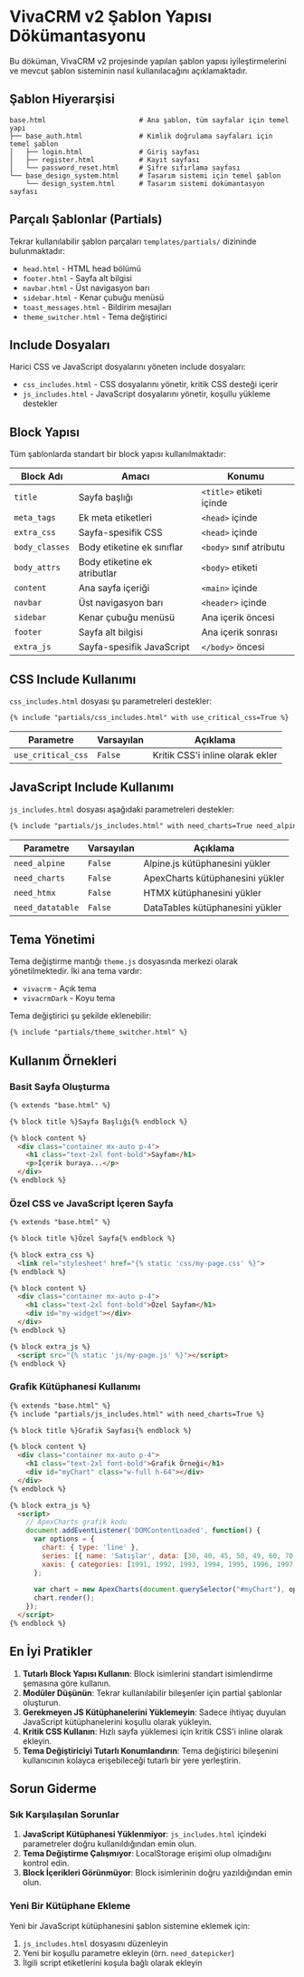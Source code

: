 # VivaCRM v2 Şablon Yapısı Dökümantasyonu

Bu döküman, VivaCRM v2 projesinde yapılan şablon yapısı iyileştirmelerini ve mevcut şablon sisteminin nasıl kullanılacağını açıklamaktadır.

## Şablon Hiyerarşisi

```
base.html                       # Ana şablon, tüm sayfalar için temel yapı
├── base_auth.html              # Kimlik doğrulama sayfaları için temel şablon
│   ├── login.html              # Giriş sayfası
│   ├── register.html           # Kayıt sayfası
│   └── password_reset.html     # Şifre sıfırlama sayfası
└── base_design_system.html     # Tasarım sistemi için temel şablon
    └── design_system.html      # Tasarım sistemi dokümantasyon sayfası
```

## Parçalı Şablonlar (Partials)

Tekrar kullanılabilir şablon parçaları `templates/partials/` dizininde bulunmaktadır:

- `head.html` - HTML head bölümü
- `footer.html` - Sayfa alt bilgisi
- `navbar.html` - Üst navigasyon barı
- `sidebar.html` - Kenar çubuğu menüsü
- `toast_messages.html` - Bildirim mesajları
- `theme_switcher.html` - Tema değiştirici

## Include Dosyaları

Harici CSS ve JavaScript dosyalarını yöneten include dosyaları:

- `css_includes.html` - CSS dosyalarını yönetir, kritik CSS desteği içerir
- `js_includes.html` - JavaScript dosyalarını yönetir, koşullu yükleme destekler

## Block Yapısı

Tüm şablonlarda standart bir block yapısı kullanılmaktadır:

| Block Adı             | Amacı                                         | Konumu           |
|-----------------------|-----------------------------------------------|------------------|
| `title`               | Sayfa başlığı                                 | `<title>` etiketi içinde |
| `meta_tags`           | Ek meta etiketleri                            | `<head>` içinde  |
| `extra_css`           | Sayfa-spesifik CSS                            | `<head>` içinde  |
| `body_classes`        | Body etiketine ek sınıflar                    | `<body>` sınıf atributu |
| `body_attrs`          | Body etiketine ek atributlar                  | `<body>` etiketi |
| `content`             | Ana sayfa içeriği                             | `<main>` içinde  |
| `navbar`              | Üst navigasyon barı                           | `<header>` içinde |
| `sidebar`             | Kenar çubuğu menüsü                           | Ana içerik öncesi |
| `footer`              | Sayfa alt bilgisi                             | Ana içerik sonrası |
| `extra_js`            | Sayfa-spesifik JavaScript                     | `</body>` öncesi |

## CSS Include Kullanımı

`css_includes.html` dosyası şu parametreleri destekler:

```html
{% include "partials/css_includes.html" with use_critical_css=True %}
```

| Parametre           | Varsayılan | Açıklama                                      |
|---------------------|------------|----------------------------------------------|
| `use_critical_css`  | `False`    | Kritik CSS'i inline olarak ekler             |

## JavaScript Include Kullanımı

`js_includes.html` dosyası aşağıdaki parametreleri destekler:

```html
{% include "partials/js_includes.html" with need_charts=True need_alpine=True %}
```

| Parametre      | Varsayılan | Açıklama                                      |
|----------------|------------|----------------------------------------------|
| `need_alpine`  | `False`    | Alpine.js kütüphanesini yükler               |
| `need_charts`  | `False`    | ApexCharts kütüphanesini yükler              |
| `need_htmx`    | `False`    | HTMX kütüphanesini yükler                    |
| `need_datatable` | `False`  | DataTables kütüphanesini yükler              |

## Tema Yönetimi

Tema değiştirme mantığı `theme.js` dosyasında merkezi olarak yönetilmektedir. İki ana tema vardır:

- `vivacrm` - Açık tema
- `vivacrmDark` - Koyu tema

Tema değiştirici şu şekilde eklenebilir:

```html
{% include "partials/theme_switcher.html" %}
```

## Kullanım Örnekleri

### Basit Sayfa Oluşturma

```html
{% extends "base.html" %}

{% block title %}Sayfa Başlığı{% endblock %}

{% block content %}
  <div class="container mx-auto p-4">
    <h1 class="text-2xl font-bold">Sayfam</h1>
    <p>İçerik buraya...</p>
  </div>
{% endblock %}
```

### Özel CSS ve JavaScript İçeren Sayfa

```html
{% extends "base.html" %}

{% block title %}Özel Sayfa{% endblock %}

{% block extra_css %}
  <link rel="stylesheet" href="{% static 'css/my-page.css' %}">
{% endblock %}

{% block content %}
  <div class="container mx-auto p-4">
    <h1 class="text-2xl font-bold">Özel Sayfam</h1>
    <div id="my-widget"></div>
  </div>
{% endblock %}

{% block extra_js %}
  <script src="{% static 'js/my-page.js' %}"></script>
{% endblock %}
```

### Grafik Kütüphanesi Kullanımı

```html
{% extends "base.html" %}
{% include "partials/js_includes.html" with need_charts=True %}

{% block title %}Grafik Sayfası{% endblock %}

{% block content %}
  <div class="container mx-auto p-4">
    <h1 class="text-2xl font-bold">Grafik Örneği</h1>
    <div id="myChart" class="w-full h-64"></div>
  </div>
{% endblock %}

{% block extra_js %}
  <script>
    // ApexCharts grafik kodu
    document.addEventListener('DOMContentLoaded', function() {
      var options = {
        chart: { type: 'line' },
        series: [{ name: 'Satışlar', data: [30, 40, 45, 50, 49, 60, 70, 91] }],
        xaxis: { categories: [1991, 1992, 1993, 1994, 1995, 1996, 1997, 1998] }
      };
      
      var chart = new ApexCharts(document.querySelector("#myChart"), options);
      chart.render();
    });
  </script>
{% endblock %}
```

## En İyi Pratikler

1. **Tutarlı Block Yapısı Kullanın**: Block isimlerini standart isimlendirme şemasına göre kullanın.
2. **Modüler Düşünün**: Tekrar kullanılabilir bileşenler için partial şablonlar oluşturun.
3. **Gerekmeyen JS Kütüphanelerini Yüklemeyin**: Sadece ihtiyaç duyulan JavaScript kütüphanelerini koşullu olarak yükleyin.
4. **Kritik CSS Kullanın**: Hızlı sayfa yüklemesi için kritik CSS'i inline olarak ekleyin.
5. **Tema Değiştiriciyi Tutarlı Konumlandırın**: Tema değiştirici bileşenini kullanıcının kolayca erişebileceği tutarlı bir yere yerleştirin.

## Sorun Giderme

### Sık Karşılaşılan Sorunlar

1. **JavaScript Kütüphanesi Yüklenmiyor**: `js_includes.html` içindeki parametreler doğru kullanıldığından emin olun.
2. **Tema Değiştirme Çalışmıyor**: LocalStorage erişimi olup olmadığını kontrol edin.
3. **Block İçerikleri Görünmüyor**: Block isimlerinin doğru yazıldığından emin olun.

### Yeni Bir Kütüphane Ekleme

Yeni bir JavaScript kütüphanesini şablon sistemine eklemek için:

1. `js_includes.html` dosyasını düzenleyin
2. Yeni bir koşullu parametre ekleyin (örn. `need_datepicker`)
3. İlgili script etiketlerini koşula bağlı olarak ekleyin
